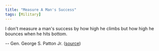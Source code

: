 ```yaml
---
title: "Measure A Man's Success"
tags: [Military]
---
```


I don't measure a man's success by how high he climbs but how high he bounces
when he hits bottom.

-- Gen. George S. Patton Jr. ([source][source])

[source]: https://www.facebook.com/USarmy/photos/a.81109118557.82903.44053938557/10152907378478558/
